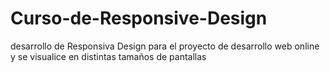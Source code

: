 # Curso-de-Responsive-Design
desarrollo de Responsiva Design para el proyecto de desarrollo web online y se visualice en distintas tamaños de pantallas

